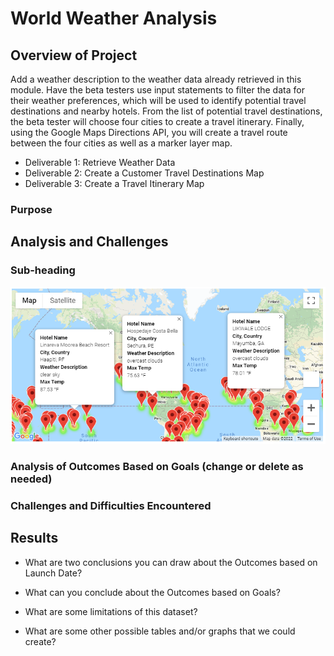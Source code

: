 # World Weather Analysis

## Overview of Project
Add a weather description to the weather data already retrieved in this module. Have the beta testers use input statements to filter the data for their weather preferences, which will be used to identify potential travel destinations and nearby hotels. From the list of potential travel destinations, the beta tester will choose four cities to create a travel itinerary. Finally, using the Google Maps Directions API, you will create a travel route between the four cities as well as a marker layer map.

-   Deliverable 1: Retrieve Weather Data
-   Deliverable 2: Create a Customer Travel Destinations Map
-   Deliverable 3: Create a Travel Itinerary Map

### Purpose

## Analysis and Challenges

### Sub-heading
![Vacation Search](https://github.com/lnharvin/World_Weather_Analysis/blob/main/Vacation_Search/WeatherPy_vacation_map.png)

### Analysis of Outcomes Based on Goals (change or delete as needed)

### Challenges and Difficulties Encountered

## Results

- What are two conclusions you can draw about the Outcomes based on Launch Date?

- What can you conclude about the Outcomes based on Goals?

- What are some limitations of this dataset?

- What are some other possible tables and/or graphs that we could create?
